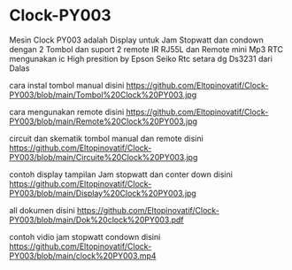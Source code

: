 # Clock-PY003
Mesin Clock PY003 adalah Display untuk Jam Stopwatt dan condown dengan 2 Tombol dan suport 2 remote IR  RJ55L dan Remote mini Mp3
RTC mengunakan ic High presition by Epson Seiko Rtc setara dg Ds3231 dari Dalas

cara instal tombol manual disini
https://github.com/Eltopinovatif/Clock-PY003/blob/main/Tombol%20Clock%20PY003.jpg

cara mengunakan remote disini
https://github.com/Eltopinovatif/Clock-PY003/blob/main/Remote%20Clock%20PY003.jpg

circuit dan skematik tombol manual dan remote disini
https://github.com/Eltopinovatif/Clock-PY003/blob/main/Circuite%20Clock%20PY003.jpg

contoh display tampilan Jam stopwatt dan conter down disini
https://github.com/Eltopinovatif/Clock-PY003/blob/main/Display%20Clock%20PY003.jpg

all dokumen disini
https://github.com/Eltopinovatif/Clock-PY003/blob/main/Dok%20clock%20PY003.pdf

contoh vidio jam stopwatt condown disini
https://github.com/Eltopinovatif/Clock-PY003/blob/main/clock%20PY003.mp4
